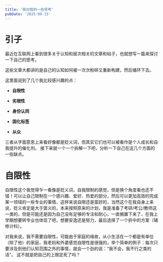 ```yaml
---
title: '我对我的一些思考'
pubDate: '2025-09-15'
---
```


# 引子

最近在互联网上看到很多关于认知和层次相关的文章和帖子，也就想写一篇来探讨一下自己的思考。

这些文章大都讲的是自己的认知如何被一次次粉碎又重新构建，然后循环下去。

这里面说到了几个我比较感兴趣的点：

- **自限性**

- **劣根性**

- **身份认同**

- **固化标签**

- **从众**

三者从字面意思上来看好像都是贬义词，但其实它们也可以被看作是个人成长和自我提升的催化剂。 接下来就一个一个拆解一下吧，分析一下自己在这几个方面的一些缺点。

# 自限性

自限性这个我觉得乍一看像是贬义词，自我限制的感觉，但是换个角度看也还不错！可以让自己限制在一个感兴趣、爱好、热爱的部分，然后可以更加高效的完成某一领域的一些专业的事情，这样来说自限还是蛮好的，当然这个在我自身上来说，贬义肯定是大于褒义的，本来按照原来的计划，我是准备了考研/考公/教师这一类的，但是可能还是因为自己没有足够的专注和耐心，一直搁置下来了，在我上学期想要转专业也体现了吧，想要安逸还是努力，最后选择了一个折中的方案（辅修计科）。

对我来说，我不需要自限性，可能由于家庭的缘故，从小生活在一个都是有单位（除了他）的家庭，我老妈和外婆感觉自限性是很强的，举个简单的例子：每次只要涉及到他们认知范围之外的事情，就会一个劲的说：“我不会，我不行之类的话”。 这不就是把自己的上限定死了吗？
